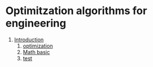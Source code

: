 # Optimitzation algorithms for engineering

1. [Introduction](#Introduction)
    1. [optimization](https://benzlxs.github.io/optimization4engineering/introductions)
    2. [Math basic](https://benzlxs.github.io/optimization4engineering/introductions/math_background)
    3. [test](https://benzlxs.github.io/optimization4engineering/introductions/index_math.md)


